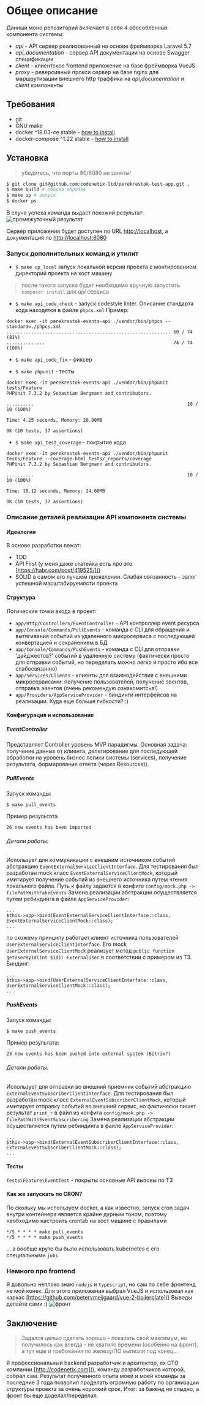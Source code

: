 # Общее описание

Данный моно репозиторий включает в себя 4 обособленных компонента системы:
* *api* - API сервер реализованный на основе фреймворка Laravel 5.7
* *api_documentation* - сервер API документации на основе Swagger спецификации
* *client* - клиентское frontend приложение на базе фреймворка VueJS
* *proxy* - реверсивный прокси сервер на базе nginx для маршрутизации внешнего http траффика на *api*,*documentation* и *client* компоненты

## Требования
* git
* GNU make
* docker ^18.03-ce stable - [how to install](https://docs.docker.com/install/)
* docker-compose ^1.22  stable - [how to install](https://docs.docker.com/compose/install/)

## Установка

> убедитесь, что порты 80/8080 не заняты!

```bash
$ git clone git@github.com:codenetix-ltd/perekrestok-test-app.git .
$ make build # сборка образов
$ make up # запуск
$ docker ps 
```
В случе успеха команда выдаст похожий результат:
![промежуточный результат](readmefiles/screenshot1.png)

Сервер приложения будет доступен по URL [http://localhost](), а документация по [http://localhost:8080]()

### Запуск дополнительных команд и утилит

* `$ make up_local` запуск локальной версии проекта с монтированием директорий проекта на хост машину
> после такого запуска будет необходимо вручную запустить `composer install` для *api* сервиса
* `$ make api_code_check` - запуск codestyle linter. Описание стандарта кода находятся в файле `phpcs.xml`
Пример:
```
docker exec -it perekrestok-events-api ./vendor/bin/phpcs --standard=./phpcs.xml
............................................................ 60 / 74 (81%)
..............                                               74 / 74 (100%)
```

* `$ make api_code_fix` - фиксер

* `$ make phpunit` - тесты
```
docker exec -it perekrestok-events-api ./vendor/bin/phpunit tests/Feature
PHPUnit 7.3.2 by Sebastian Bergmann and contributors.

..........                                                        10 / 10 (100%)

Time: 4.25 seconds, Memory: 20.00MB

OK (10 tests, 37 assertions)

```
* `$ make api_test_coverage` - покрытие кода
```
docker exec -it perekrestok-events-api ./vendor/bin/phpunit tests/Feature --coverage-html tests/_reports/coverage
PHPUnit 7.3.2 by Sebastian Bergmann and contributors.

..........                                                        10 / 10 (100%)

Time: 10.12 seconds, Memory: 24.00MB

OK (10 tests, 37 assertions)
```

### Описание деталей реализации API компонента системы

#### Идеалогия
В основе разработки лежат:
* TDD
* API First (у меня даже статейка есть про это [https://habr.com/post/419525/]()
* SOLID в самом его лучшем проявлении. Слабая связанность - залог успешной масштабируемости проекта

#### Структура

Логические точки входа в проект:
* `app/Http/Controllers/EventController` - API контроллер event ресурса
* `app/Console/Commands/PullEvents` - команда c CLI для обращения и вытягивания событий из удаленного микросервиса с последующей конвертацией и сохранением в БД
* `app/Console/Commands/PushEvents` - команда с CLI для отправки 'дайджестов?' событий в удаленную систему (фактически просто для отправки событий, но переделать можно легко и просто ибо все слабосвязанно)
* `app/Services/Clients` - клиенты для взаимодействия с внешними микросервисами: получение пользователей, получение эвентов, отправка эвентов (очень рекомендую ознакомитсья!)
* `app/Providers/AppServiceProvider` - биндинги интерфейсов на реализации. Куда еще больше гибкости? :)

#### Конфигурация и использование

##### EventController

Представляет Controller уровень MVP парадигмы. Основная задача: получение данных от клиента, делегирование для последующей обработки на уровень бизнес логики системы (services), получение результата, формирование ответа (через Resources)).

##### PullEvents

Запуск команды:
```
$ make pull_events
```
Пример результата
```
26 new events has been imported
```
###### Детали работы:
Использует для коммуникации с внешним источником событий абстракцию `EventExternalServiceClientInterface`. Для тестирования был разработан 
mock класс `EventExternalServiceClientMock`, который имитирует получение событий из внешнего источника путем чтения локального файла. Путь к файлу задается в конфиге `config/mock.php -> filePathWithFakeEvents` 
Замена реализации абстракции осуществляется путем ребиндинга в файле `AppServiceProvider`:
```
...
$this->app->bind(EventExternalServiceClientInterface::class, EventExternalServiceClientMock::class);
...
```
по схожему принципу работает клиент источника пользователей `UserExternalServiceClientInterface`. Его mock `UserExternalServiceClientMock` реализует метод `public function getUserById(int $id): ExternalUser` в соответствии с примером из ТЗ.
Биндинг:
```
...
$this->app->bind(UserExternalServiceClientInterface::class, UserExternalServiceClientMock::class);
...
```

##### PushEvents

Запуск команды:
```
$ make push_events
```
Пример результата:
```
23 new events has been pushed into external system (Bitrix?)
```
###### Детали работы:
Использует для отправки во внешний приемник событий абстракцию `ExternalEventSubscriberClientInterface`. Для тестирования был разработан 
mock класс `ExternalEventSubscriberClientMock`, который имитирует отправку событий во внешний сервис, но фактически пишет результат `print_r` в файл из конфига `config/mock.php -> filePathWithEventSubscriberLog` 
Замена реализации абстракции осуществляется путем ребиндинга в файле `AppServiceProvider`:
```
...
$this->app->bind(ExternalEventSubscriberClientInterface::class, ExternalEventSubscriberClientMock::class);
...
```

#### Тесты
`Tests\Feature\EventTest` - покрыты основные API вызовы по ТЗ

#### Как же запускать по CRON?

По скольку мы используем docker, а как известно, запуск cron задач внутри контейнера является крайне дурным тоном, поэтому необходимо настроить crontab на хост машине c правилами
```
*/5 * * * * make pull_events
*/5 * * * * make push_events
```
... а вообще круто бы было использовать kubernetes с его специальными `jobs`

### Немного про frontend

Я довольно неплохо знаю `nodejs` и `typescript`, но сам по себе фронтенд не мой конек. Для этого приложения выбрал VueJS и использовал как каркас [https://github.com/petervmeijgaard/vue-2-boilerplate]() 
Выводы делайте сами :)
![фронт](readmefiles/screenshot2.png)


## Заключение

> Задался целью сделать хорошо - показать свой максимум, но получилось как всегда - не хватило времени (особенно на фронт), а тут еще и требования по железу/ПО вылезли под конец... 

Я профессиональный backend разработчик и архитектор, ex CTO компании [http://codenetix.com](), команду разработчиков которой, собрал сам. Результат полученного опыта моей и моей команды за последние 3 года  позволил проделать огромную работу по организации структуры проекта за очень короткий срок. Итог: за бакенд не стыдно, а фронт бы еще доделал/переделал.